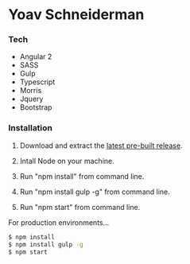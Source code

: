 # Yoav Schneiderman



### Tech

* Angular 2
* SASS
* Gulp
* Typescript
* Morris
* Jquery
* Bootstrap

### Installation
1) Download and extract the [latest pre-built release](https://github.com/joemccann/dillinger/releases).

2) Intall Node on your machine.

3) Run "npm install" from command line.

4) Run "npm install gulp -g" from command line.

5) Run "npm start" from command line.


For production environments...

```sh
$ npm install
$ npm install gulp -g
$ npm start
```
